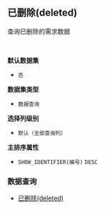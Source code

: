 ## 已删除(deleted) <!-- {docsify-ignore-all} -->

查询已删除的需求数据

<br>
<p class="panel-title"><b>默认数据集</b></p>

* `否`

<p class="panel-title"><b>数据集类型</b></p>

* `数据查询`

<p class="panel-title"><b>选择列级别</b></p>

* `默认（全部查询列）`


<p class="panel-title"><b>主排序属性</b></p>

* `SHOW_IDENTIFIER(编号)` `DESC`



### 数据查询
  * [已删除(deleted)](module/ProdMgmt/idea/query/deleted)
